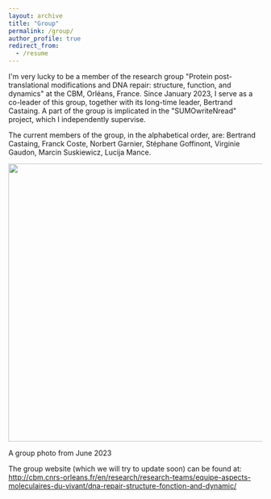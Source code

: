 ```yaml
---
layout: archive
title: "Group"
permalink: /group/
author_profile: true
redirect_from:
  - /resume
---
```


I'm very lucky to be a member of the research group "Protein post-translational modifications and DNA repair: structure, function, and dynamics" at the CBM, Orléans, France. Since January 2023, I serve as a co-leader of this group, together with its long-time leader, Bertrand Castaing. A part of the group is implicated in the "SUMOwriteNread" project, which I independently supervise.

The current members of the group, in the alphabetical order, are: Bertrand Castaing, Franck Coste, Norbert Garnier, Stéphane Goffinont, Virginie Gaudon, Marcin Suskiewicz, Lucija Mance.

<img src="https://msuskiewicz.github.io/images/F0k-gfYWAAAE4hH.jpg" width='550' />

A group photo from June 2023

The group website (which we will try to update soon) can be found at: http://cbm.cnrs-orleans.fr/en/research/research-teams/equipe-aspects-moleculaires-du-vivant/dna-repair-structure-fonction-and-dynamic/
